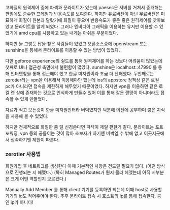 고화질의 원격제어 중에 파섹과 문라이트가 있는데 
paesec은 서버를 거쳐서 중개해는 편임에도 준수한 프레임과 반응속도를 보여준다. 하지만 유료버전이 아닌 무료버전은 미묘하게 화질이 원본과 달랐기에 화질이 좋으며 반응속도가 좋은
좋은 원격제어를 찾아보았고 문라이트를 알게 되었다 .그러나 엔비디아 그래픽을 이용하는 유저만 이용할 수 있었기에 amd cpu를 사용하고 있는 내게는 아쉬운 부분이었다.

하지만 늘 그렇듯 답을 찾은 사람들이 있었고 오픈소스중에 openstream 또는 sunshine을 통해서 문라이트를 이용할 수 있는 방법이 있었다.

다만 geforce experience의 쉴드를 통해 원격제어를 하는 것보다 어려움이 많았는데
첫째로  UI나 접근성 측면에서 불편함이 많았다. sunshine은 localhost::47990 를 통해 인터넷창을 통해 접근해야 했고 한글 미지원이라 조금 더 난해했다. 
두번째로는 zerotier라는 vpn을 이용해서 이용해야만 했는데 ios의 appstore 정책상 같은 로컬 pc가 아니라면 접속을 제한하게 해두었기 때문이었다. 
하지만 vpn을 이용하면 같은 로컬 랜 상에 존재하는 것으로 인식하게 만들수 있어 이를 통해 같은 랜망이 아니더라도 접속할 수 있게 만들었다. 

자료가 적고 모든것이 한글 미지원인터라 버벅였지만 덕분에 이전에 공부하며 쌓은 지식을 사용해 볼 수 있었다. 


하지만 전체적으로 화질만 좀 덜 신경쓴다면 파섹이 제일 편한거 같다. 문라이트는 포트포워딩, vpn 등의 공들이는 것이 많아 초보자가 하기엔 버벅일 수 밖에 없고 이곳저곳에서 접속하기엔
제한이 따른다.

### zerotier 사용법 
회원가입 후 네트워크를 생성한다 이때 기본적인 사항은 건드릴 필요가 없다.
 (어떤 방식으로 진행되는 지 헤맸다.)
 (특히  Managed Routes가 뭔지 몰라 헤맸는데 아직 저부분은 크게 어떤 역할인지 모르겠다.)

Manually Add Member 를 통해 client 기기를 등록하면 되는데 이때 host로 사용할 기기의 id도 적어주어야 한다.
추후 문라이트 접속 시 호스트의 ip를 통해 접속한다.  공인 ip가 아니다!
